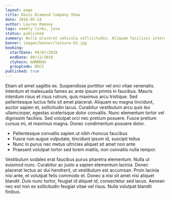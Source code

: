 ```yaml
---
layout: page
title: Davis Diamond Company Show
date: 2016-05-24
author: Lauren Ramsey
tags: weekly links, java
status: published
summary: Nulla placerat vehicula sollicitudin. Aliquam facilisis interdum purus, quis.
banner: images/banner/leisure-02.jpg
booking:
  startDate: 09/07/2019
  endDate: 09/12/2019
  ctyhocn: AHNMDHX
  groupCode: DDCS
published: true
---
```

Etiam sit amet sagittis ex. Suspendisse porttitor vel orci vitae venenatis. Interdum et malesuada fames ac ante ipsum primis in faucibus. Mauris interdum risus et risus rutrum, quis maximus arcu tristique. Sed pellentesque luctus felis sit amet placerat. Aliquam eu magna tincidunt, auctor sapien et, sollicitudin lacus. Curabitur vestibulum arcu quis leo ullamcorper, egestas scelerisque dolor convallis. Nunc elementum tortor vel dignissim facilisis. Sed volutpat orci nec pretium posuere. Fusce pretium cursus mi, et maximus magna. Donec condimentum posuere dolor.

* Pellentesque convallis sapien ut nibh rhoncus faucibus
* Fusce non augue vulputate, tincidunt ipsum id, suscipit tellus
* Nunc in purus nec metus ultricies aliquet sit amet non ante
* Praesent volutpat tortor sed lorem mattis, non convallis nulla tempor.

Vestibulum sodales erat faucibus purus pharetra elementum. Nulla ut euismod nunc. Curabitur ac justo a sapien elementum lacinia. Donec placerat lectus ac dui hendrerit, ut vestibulum est accumsan. Proin lacinia nisi ante, et volutpat felis commodo et. Donec a nisi sit amet nisi aliquet blandit. Duis nunc tortor, feugiat id aliquet id, consectetur sed lacus. Aenean nec est non ex sollicitudin feugiat vitae vel risus. Nulla volutpat blandit finibus.
